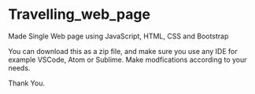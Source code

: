 # Travelling_web_page
Made Single Web page using JavaScript, HTML, CSS and Bootstrap

You can download this as a zip file, and make sure you use any IDE for example VSCode, Atom or Sublime. 
Make modfications according to your needs. 

Thank You.
